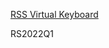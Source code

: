 
[RSS Virtual Keyboard](https://github.com/rolling-scopes-school/tasks/blob/master/tasks/virtual-keyboard/virtual-keyboard-en.md)

 RS2022Q1
